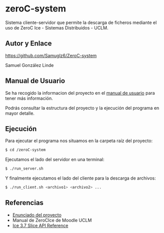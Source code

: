 # zeroC-system

Sistema cliente-servidor que permite la descarga de ficheros mediante el uso de ZeroC Ice - Sistemas Distribuidos - UCLM.

## Autor y Enlace

https://github.com/Samuglz6/ZeroC-system

Samuel González Linde

## Manual de Usuario

Se ha recogido la informacion del proyecto en el [manual de usuario](/doc/manual_usuario.pdf) para tener más información.

Podrás consultar la estructura del proyecto y la ejecución del programa en mayor detalle.

## Ejecución

Para ejecutar el programa nos situamos en la carpeta raíz del proyecto:

```sh
$ cd /zeroC-system
```

Ejecutamos el lado del servidor en una terminal:

```sh
$ ./run_server.sh
```

Y finalmente ejecutamos el lado del cliente para la descarga de archivos:

```sh
$ ./run_client.sh <archivo1> <archivo2> ...
```

## Referencias

- [Enunciado del proyecto](/doc/enunciado.pdf)
- Manual de ZeroCIce de Moodle UCLM
- [Ice 3.7 Slice API Reference](https://doc.zeroc.com/api/ice/3.7/slice/)